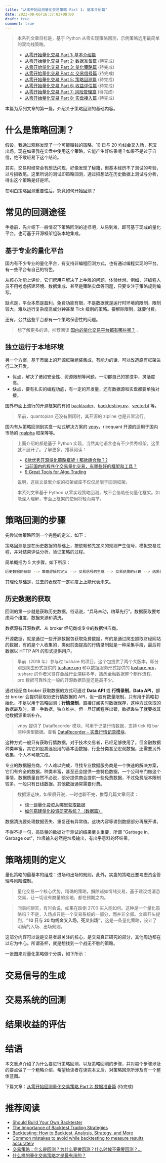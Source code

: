 ```yaml
---
title: "从零开始回测量化交易策略 Part 1: 基本介绍篇"
date: 2023-08-06T16:37:03+08:00
draft: true
comment: true
---
```


> 本系列文章目标是，基于 Python 从零实现策略回测，示例策略选用最简单的双均线策略。
>
> - [从零开始量化交易 Part 1: 基本介绍篇](../2023-08-06-algo-trading-from-scratch-introduction)
> - [从零开始量化交易 Part 2: 数据准备篇](../2023-08-12-algo-trading-from-scratch-fetching-data) (待完成)
> - [从零开始量化交易 Part 3: 量化策略篇](../2023-08-16-algo-trading-from-scratch-strategy-rules) (待完成)
> - [从零开始量化交易 Part 4: 交易信号篇](../2023-08-06-algo-trading-from-scratch-strategy-signals) (待完成)
> - [从零开始量化交易 Part 5: 策略回测篇](../2023-08-06-algo-trading-from-scratch-backtesting-strategy) (待完成)
> - [从零开始量化交易 Part 6: 收益评估篇](../2023-08-06-algo-trading-from-scratch-evaulating-returns) (待完成)
> - [从零开始量化交易 Part 7: 风险管理篇](../2023-08-06-algo-trading-from-scratch-risk-management) (待完成)
> - [从零开始量化交易 Part 8: 实盘接入篇](../2023-08-06-algo-trading-from-scratch-live-trading) (待完成)

本篇为系列文章的第一篇，介绍关于策略回测的基础内容。

# 什么是策略回测？

假设，我通过观察发现了一个可能赚钱的策略，10 日与 20 均线金叉入场，死叉出场。现在如果我在实盘中使用这个策略，它能产生好结果呢？如果不是过于自信，绝不敢轻易下这个结论。

其实，交易时经常会有想法闪现，好像发现了秘籍，但基本经历不了测试的考验，以亏损收尾。这里所说的测试即策略回测，通过把想法在历史数据上测试与分析，得出这个策略是好是坏。

在明白策略回测重要性后，究竟如何开始回测？

# 常见的回测途径

手撸前，先介绍下一般情况下策略回测的途径吧，从易到难，即可基于现成的量化平台，也可基于开源框架组装本地集成。

## 基于专业的量化平台

国内有不少专业的量化平台，有支持非编程回测方式，也有通过编程实现的平台。有一些平台有自己的特色。

从核心功能上评价，它们帮用户解决了上手难的问题，体验丝滑。例如，非编程人员不用考虑搭建环境、数据集成、甚至是策略实盘等问题，只要专注于策略规则编写。

缺点是，平台本质是盈利，免费功能有限，不是数据就是运行时环境的限制，限制较大，难以运行复杂度高或分钟甚至 Tick 级别的策略。要解除限制，就要付费。

还有，公共这些平台都有一个策略保密性的问题。

> 想了解更多的话，推荐阅读 [国内的量化交易平台都有哪些呢？](https://zhuanlan.zhihu.com/p/346393703) 。

## 独立运行于本地环境

另一个方案，基于市面上的开源框架组装集成，有能力的话，可以改造原有框架进行二次开发。

- 优点，解决了诸如安全性、资源限制等问题，一切都自己的掌控中，灵活度高。
- 缺点，要有扎实的编程功底，有一定的开发量，还有数据源和实盘都要单独对接。

国外市面上流行的开源框架的有如 [backtrader](https://www.backtrader.com/)、[backtesting.py](https://kernc.github.io/backtesting.py/)、[vectorbt](https://vectorbt.dev/) 等。

> 早前，quantopian 还没有倒闭时，其开源的 zipline 也是非常流行。

国内有从策略回测到实盘一站式解决方案的 [vnpy](https://www.vnpy.com)，ricequant 开源的适用于国内市场的 [rqalpha](https://github.com/ricequant/rqalpha) 框架等等。

> 上面介绍的都是基于 Python 实现，当然其他语言也有不少优秀框架，这里就不展开了。了解更多，推荐阅读：
> 
> - [6款优秀开源量化策略框架！那款适合你？?](https://zhuanlan.zhihu.com/p/81007132)
> - [当前国内的程序化交易量化交易，有哪些好的框架和工具？](https://www.zhihu.com/question/265096151/answer/2231082866) 
> - [9 Great Tools for Algo Trading](https://hackernoon.com/9-great-tools-for-algo-trading-e0938a6856cd)
> 
> 说明，这些文章里介绍的框架或库不仅仅局限于回测框架。

> 本系列文章基于 Python 从零实现策略回测，故不会借助任何量化框架。如能深入理解，市面上框架的使用将轻而易举。

# 策略回测的步骤

先尝试给策略回测一个完整的定义，如下：

策略回测是是在历史数据的基础上，按依赖预先定义的规则产生信号，模拟交易过程，并对结果评估分析，验证策略的过程。


简单概括为 5 大步骤，如下所示：

```bash
历史数据的获取 --> 策略逻辑的定义 --> 交易信号的生成 --> 交易结果的计算 --> 结果表现的评估
```

其理论基础是，过去的表现在一定程度上上能代表未来。

## 历史数据的获取

回测的第一步就是获取历史数据，俗话说，“兵马未动，粮草先行”。数据获取要考虑两个维度，数据来源和清洗。

数据源有开源数据、从 broker 经纪商或专业的数据供应商。

开源数据，就是通过一些开源数据包获取免费数据，有的是通过爬虫抓取财经网站的数据，有的是个人收集的，类似前面提高的行情录制就是一种采集手段，最后将数据以 HTTP API 的形式提供用户。

> 早前（2018 年）参与过 tushare 的项目，这个包提供了两个大版本，即分别是爬虫形式提供的 [tushare.org](http://tushare.org) 和以数据服务形式提供的 [tushare.pro](https://tushare.pro)，tushare 的作者米哥在金融行业深耕多年，熟悉金融数据整个制作流程，pro 数据可靠性比一般的开源数据质量还是高不少。

通过经纪商 broker 获取数据的方式可通过 **Data API** 或 **行情录制**。**Data API**，部分 broker 会提供获取历史行情数据的 API，但一般有数量限制，只有用于策略初始化，不足以用于策略回测；**行情录制**，直接订阅实时数据保存，这种方式获取的数据最及时，第一手数据，独立维护。但一旦订阅程序出错，数据丢失了就要找其他数据源重新补齐。

> vnpy 提供了 DataRecorder 模块，可用于记录行情数据，支持 tick 和 bar 两种类型数据。查看 [DataRecorder - 实盘行情记录模块](https://www.vnpy.com/docs/cn/data_recorder.html)。

这种方式一般只有获取行情数据，对于技术交易者，已经足够使用了。但金融数据种类丰富，其它如股票选股用的基本面数据、行业分类甚至宏观数据，还需要另外收集，个人不可能完成。

专业的数据服务商，个人难以完成，寻找专业数据服务商是一个快速的解决方案，它们有齐全的数据，种类丰富，甚至还会提供一些特色数据，一个公司专门做这个事情，数据质量自然不必说，部分提供商会提供一些免费数据，不过免费版本限制较多，一般只有日线数据，其他数据通常需要付费。

> 数据源这块，如果展开说，一时也聊不完，推荐几篇文章阅读：
> 
> - [谈一谈量化投资从哪里获取数据](https://zhuanlan.zhihu.com/p/219931158)
> - [如何搭建量化投资研究系统？（数据篇）](https://bigquant.com/wiki/doc/5aac5l2v5pct5bu66yep5yyw5oqv6lwe56cu56m257o757uf77yf77yi5pww5o2u56h77yj-KMtY5btgiN)

数据清洗要处理数据丢失、重复还有异常值。这块内容等讲到数据部分再展开讲。

不得不提一句，高质量的数据对于测试的结果至关重要，所谓 "Garbage in, Garbage out"，垃圾输入必然是垃圾输出，有出乎意料的坏结果。

# 策略规则的定义

量化策略的最基本的组成：进场和出场的规则，此外，实盘的策略还要考虑资金管理与风险控制。

> 量化交易一个核心优势，精确的策略，摒除诸如情绪交易，基于建议或消息交易，让一切没有商量的余地，都在预期之内。

> 同事间聊天，有时会说，如果在跌倒 2700 买入能如何。这种是一个量化策略吗？不是，入场点只是一个交易系统的一部分，而并非全部。文章开头提到，**"10 日与 20 均线金叉入场，死叉出场"**，这是一条量化策略，设计了明确的入场、出场规则。

这部分内容可以说是交易者最关注的核心，是交易真正研究的部分，其他周边都在以它为中心。所谓圣杯，就是想找到一个战无不胜的策略。

一张图来对量化策略做个分类，如下所示：

# 交易信号的生成

# 交易系统的回测

# 结果收益的评估

# 结语

本文重点介绍了为什么要进行策略回测，以及策略回测的步骤，并对每个步骤涉及的要点做了一个粗略介绍。希望给读者在读完本文后，对策略回测所涉及有一个整体蓝图。


下篇文章：[从零开始回测量化交易策略 Part 2: 数据准备篇](../2023-08-12-algo-trading-from-scratch-fetching-data) (待完成)

# 推荐阅读

- [Should Build Your Own Backtester](https://www.quantstart.com/articles/Should-You-Build-Your-Own-Backtester/)
- [The Importance of Backtest Trading Strategies](https://www.investopedia.com/articles/trading/05/030205.asp)
- [Backtesting: How to Backtest, Analysis, Strategy, and More](https://blog.quantinsti.com/backtesting/)
- [Common mistakes to avoid while backtesting to measure results accurately](https://blog.quantinsti.com/common-mistakes-backtesting/)
- [交易策略：什么是回测？为什么要做回测？什么时候不需要回测？...](https://zhuanlan.zhihu.com/p/75909636)
- [什么样的量化交易策略才是最有用的？](https://blog.csdn.net/weixin_42219751/article/details/98177036)

